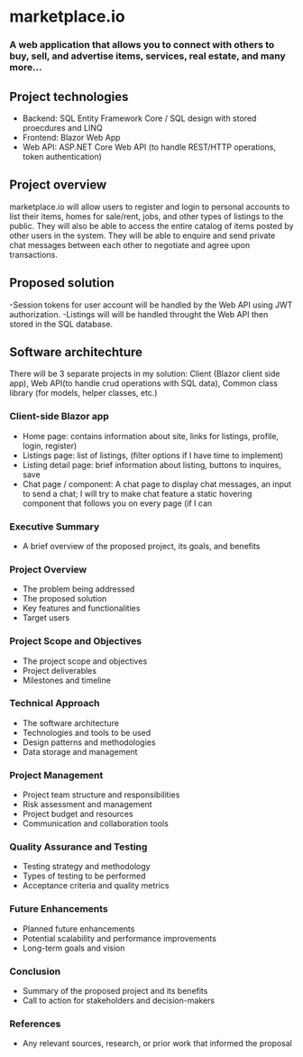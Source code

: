 # marketplace.io
### A web application that allows you to connect with others to buy, sell, and advertise items, services, real estate, and many more... 

## Project technologies
- Backend: SQL Entity Framework Core / SQL design with stored proecdures and LINQ
- Frontend: Blazor Web App
- Web API: ASP.NET Core Web API (to handle REST/HTTP operations, token authentication) 

## Project overview
marketplace.io will allow users to register and login to personal accounts to list their items, homes for sale/rent, jobs, and other types of listings to the public. They will also be able to access the entire catalog of items posted by other users in the system. They will be able to enquire and send private chat messages between each other to negotiate and agree upon transactions.

## Proposed solution
-Session tokens for user account will be handled by the Web API using JWT authorization.
-Listings will will be handled throught the Web API then stored in the SQL database.

## Software architechture
There will be 3 separate projects in my solution: Client (Blazor client side app), Web API(to handle crud operations with SQL data), Common class library (for models, helper classes, etc.) 

### Client-side Blazor app
- Home page: contains information about site, links for listings, profile, login, register)
- Listings page: list of listings, (filter options if I have time to implement) 
- Listing detail page: brief information about listing, buttons to inquires, save
- Chat page / component: A chat page to display chat messages, an input to send a chat; I will try to make chat feature a static hovering component that follows you on every page (if I can 
### Executive Summary
- A brief overview of the proposed project, its goals, and benefits
### Project Overview
- The problem being addressed
- The proposed solution
- Key features and functionalities
- Target users
### Project Scope and Objectives
- The project scope and objectives
- Project deliverables
- Milestones and timeline
### Technical Approach
- The software architecture
- Technologies and tools to be used
- Design patterns and methodologies
- Data storage and management
### Project Management
- Project team structure and responsibilities
- Risk assessment and management
- Project budget and resources
- Communication and collaboration tools
### Quality Assurance and Testing
- Testing strategy and methodology
- Types of testing to be performed
- Acceptance criteria and quality metrics
### Future Enhancements
- Planned future enhancements
- Potential scalability and performance improvements
- Long-term goals and vision
### Conclusion
- Summary of the proposed project and its benefits
- Call to action for stakeholders and decision-makers
### References
- Any relevant sources, research, or prior work that informed the proposal
